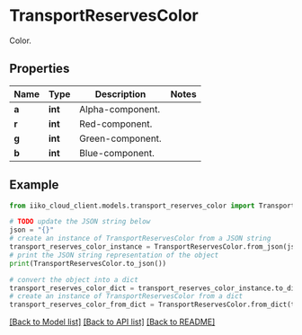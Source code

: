 # TransportReservesColor

Color.

## Properties

Name | Type | Description | Notes
------------ | ------------- | ------------- | -------------
**a** | **int** | Alpha-component. | 
**r** | **int** | Red-component. | 
**g** | **int** | Green-component. | 
**b** | **int** | Blue-component. | 

## Example

```python
from iiko_cloud_client.models.transport_reserves_color import TransportReservesColor

# TODO update the JSON string below
json = "{}"
# create an instance of TransportReservesColor from a JSON string
transport_reserves_color_instance = TransportReservesColor.from_json(json)
# print the JSON string representation of the object
print(TransportReservesColor.to_json())

# convert the object into a dict
transport_reserves_color_dict = transport_reserves_color_instance.to_dict()
# create an instance of TransportReservesColor from a dict
transport_reserves_color_from_dict = TransportReservesColor.from_dict(transport_reserves_color_dict)
```
[[Back to Model list]](../README.md#documentation-for-models) [[Back to API list]](../README.md#documentation-for-api-endpoints) [[Back to README]](../README.md)


